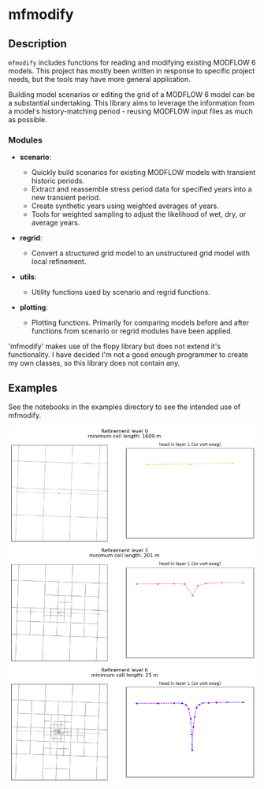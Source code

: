 # mfmodify

## Description
`mfmodify` includes functions for reading and modifying existing MODFLOW 6 models.
This project has mostly been written in response to specific project needs, but
the tools may have more general application. 

Building model scenarios or editing the grid of a MODFLOW 6 model can be a substantial undertaking. This library aims to leverage the information from a model's history-matching period - reusing MODFLOW input files as much as possible.

### Modules
- **scenario**: 
    - Quickly build scenarios for existing MODFLOW models with transient historic periods. 
    - Extract and reassemble stress period data for specified years into a new transient period.
    - Create synthetic years using weighted averages of years.
    - Tools for weighted sampling to adjust the likelihood of wet, dry, or average years.
  
- **regrid**: 
    - Convert a structured grid model to an unstructured grid model with local refinement.

- **utils**:
    - Utility functions used by scenario and regrid functions.

- **plotting**:
    - Plotting functions. Primarily for comparing models before and after functions from scenario or regrid modules have been applied.

'mfmodify' makes use of the flopy library but does not extend it's
functionality. I have decided I'm not a good enough programmer to create
my own classes, so this library does not contain any.

## Examples
See the notebooks in the examples directory to see the intended use of mfmodify.

![Example 1](examples/images/pump_head_refine_00.png)
![Example 2](examples/images/pump_head_refine_03.png)
![Example 3](examples/images/pump_head_refine_06.png)
